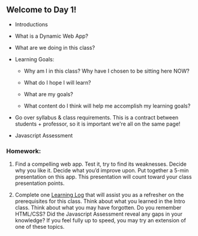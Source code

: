 ## Welcome to Day 1!

* Introductions

* What is a Dynamic Web App?

* What are we doing in this class?

* Learning Goals:
  * Why am I in this class? Why have I chosen to be sitting here NOW?
  
  * What do I hope I will learn?

  * What are my goals?
  
  * What content do I think will help me accomplish my learning goals?
  
* Go over syllabus & class requirements. This is a contract between students + professor, so it is important we're all on the same page!

* Javascript Assessment 

### Homework: 

1. Find a compelling web app. Test it, try to find its weaknesses. Decide why you like it. Decide what you’d improve upon. Put together a 5-min presentation on this app. This presentation will count toward your class presentation points.

2. Complete one [Learning Log](https://github.com/IDMNYU/dynamicwebappsfall18/blob/master/learninglogs.md) that will assist you as a refresher on the prerequisites for this class. Think about what you learned in the Intro class. Think about what you may have forgotten. Do you remember HTML/CSS? Did the Javascript Assessment reveal any gaps in your knowledge? If you feel fully up to speed, you may try an extension of one of these topics.
